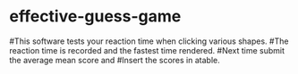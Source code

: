 # effective-guess-game
#This software tests your reaction time when clicking various shapes.
#The reaction time is recorded and the fastest time rendered.
#Next time submit the average mean score and
#Insert the scores in atable.
